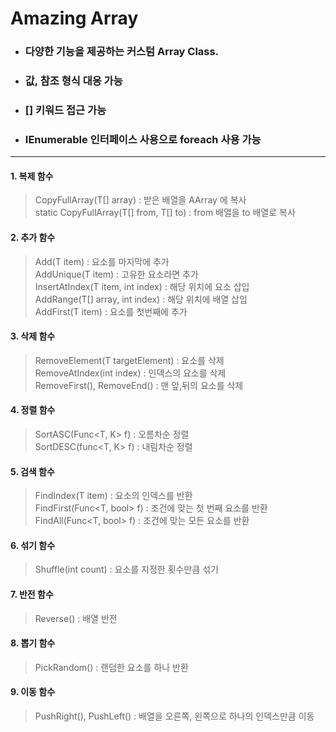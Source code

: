 
# **Amazing Array**

+ ### 다양한 기능을 제공하는 커스텀 Array Class.
+ ### 값, 참조 형식 대응 가능
+ ### [] 키워드 접근 가능
+ ### IEnumerable 인터페이스 사용으로 foreach 사용 가능

---

#### 1. 복제 함수 
> CopyFullArray(T[] array) : 받은 배열을 AArray 에 복사<br>
> static CopyFullArray(T[] from, T[] to) : from 배열을 to 배열로 복사

#### 2. 추가 함수 
> Add(T item) : 요소를 마지막에 추가<br>
> AddUnique(T item) : 고유한 요소라면 추가<br>
> InsertAtIndex(T item, int index) : 해당 위치에 요소 삽입<br>
> AddRange(T[] array, int index) : 해당 위치에 배열 삽입<br>
> AddFirst(T item) : 요소를 첫번째에 추가

#### 3. 삭제 함수 
> RemoveElement(T targetElement) : 요소를 삭제<br>
> RemoveAtIndex(int index) : 인덱스의 요소를 삭제<br>
> RemoveFirst(), RemoveEnd() : 맨 앞,뒤의 요소를 삭제

#### 4. 정렬 함수 
> SortASC(Func<T, K> f) : 오름차순 정렬<br>
> SortDESC(func<T, K> f) : 내림차순 정렬

#### 5. 검색 함수 
> FindIndex(T item) : 요소의 인덱스를 반환<br>
> FindFirst(Func<T, bool> f) : 조건에 맞는 첫 번째 요소를 반환<br>
> FindAll(Func<T, bool> f) : 조건에 맞는 모든 요소를 반환

#### 6. 섞기 함수 
> Shuffle(int count) : 요소를 지정한 횟수만큼 섞기

#### 7. 반전 함수 
> Reverse() : 배열 반전

#### 8. 뽑기 함수 
> PickRandom() : 랜덤한 요소를 하나 반환

#### 9. 이동 함수 
> PushRight(), PushLeft() : 배열을 오른쪽, 왼쪽으로 하나의 인덱스만큼 이동
